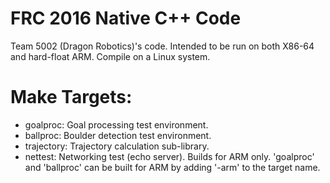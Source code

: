 # FRC 2016 Native C++ Code
Team 5002 (Dragon Robotics)'s code. Intended to be run on both X86-64 and hard-float ARM.
Compile on a Linux system.

# Make Targets:
 * goalproc: Goal processing test environment.
 * ballproc: Boulder detection test environment.
 * trajectory: Trajectory calculation sub-library.
 * nettest: Networking test (echo server). Builds for ARM only.
'goalproc' and 'ballproc' can be built for ARM by adding '-arm' to the target name.
